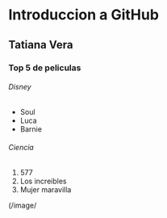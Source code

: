 # Introduccion a GitHub
## Tatiana Vera
### Top 5 de peliculas
###### Disney
* Soul
* Luca
* Barnie
######  Ciencia
1. 577
2. Los increibles
3. Mujer maravilla

(/image/
